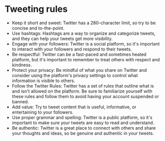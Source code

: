 # Tweeting rules

- Keep it short and sweet: Twitter has a 280-character limit, so try to be concise and to-the-point.
- Use hashtags: Hashtags are a way to organize and categorize tweets, and they can help your tweets get more visibility.
- Engage with your followers: Twitter is a social platform, so it's important to interact with your followers and respond to their tweets.
- Be respectful: Twitter can be a fast-paced and sometimes heated platform, but it's important to remember to treat others with respect and kindness.
- Protect your privacy: Be mindful of what you share on Twitter and consider using the platform's privacy settings to control what information is visible to others.
- Follow the Twitter Rules: Twitter has a set of rules that outline what is and isn't allowed on the platform. Be sure to familiarize yourself with these rules and follow them to avoid having your account suspended or banned.
- Add value: Try to tweet content that is useful, informative, or entertaining to your followers.
- Use proper grammar and spelling: Twitter is a public platform, so it's important to make sure your tweets are easy to read and understand.
- Be authentic: Twitter is a great place to connect with others and share your thoughts and ideas, so be genuine and authentic in your tweets.

